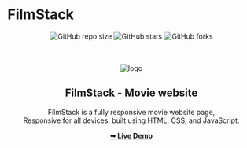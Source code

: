 # FilmStack

<div align="center">
  
  ![GitHub repo size](https://img.shields.io/github/repo-size/MaksymBora/FilmStack)
  ![GitHub stars](https://img.shields.io/github/stars/MaksymBora/FilmStack?style=social)
  ![GitHub forks](https://img.shields.io/github/forks/MaksymBora/FilmStack?style=social)

  <br />
  <br />
  
  <img src="#" alt="logo"/>

  <h2 align="center">FilmStack - Movie website</h2>

FilmStack is a fully responsive movie website page, <br />Responsive for all
devices, built using HTML, CSS, and JavaScript.

<a href="https://MaksymBora.github.io/FilmStack/"><strong>➥ Live
Demo</strong></a>

</div>

<br />
